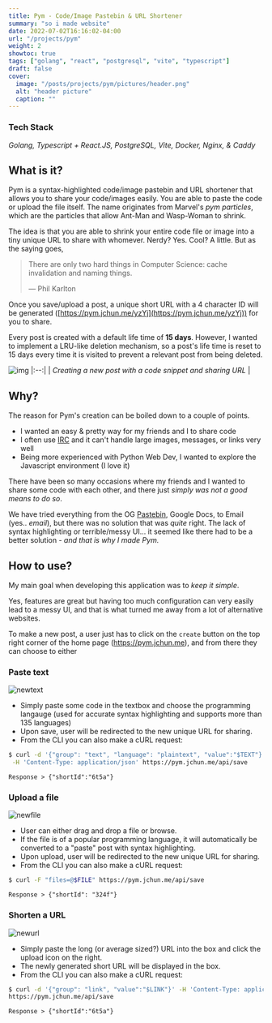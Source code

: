 ```yaml
---
title: Pym - Code/Image Pastebin & URL Shortener
summary: "so i made website"
date: 2022-07-02T16:16:02-04:00
url: "/projects/pym"
weight: 2
showtoc: true
tags: ["golang", "react", "postgresql", "vite", "typescript"]
draft: false
cover:
  image: "/posts/projects/pym/pictures/header.png"
  alt: "header picture"
  caption: ""
---
```


### Tech Stack

_Golang, Typescript + React.JS, PostgreSQL, Vite, Docker, Nginx, & Caddy_

## What is it?

Pym is a syntax-highlighted code/image pastebin and URL shortener that allows you to share your code/images easily. You are able to paste the code or upload the file itself. The name originates from Marvel's _pym particles_, which are the particles that allow Ant-Man and Wasp-Woman to shrink.

The idea is that you are able to shrink your entire code file or image into a tiny unique URL to share with whomever. Nerdy? Yes. Cool? A little. But as the saying goes,

> There are only two hard things in Computer Science: cache invalidation and naming things.
>
> &mdash; Phil Karlton

Once you save/upload a post, a unique short URL with a 4 character ID will be generated ([https://pym.jchun.me/yzYj](https://pym.jchun.me/yzYj)) for you to share.

Every post is created with a default life time of **15 days**. However, I wanted to implement a LRU-like deletion mechanism, so a post's life time is reset to 15 days every time it is visited to prevent a relevant post from being deleted.

![img](/posts/projects/pym/pictures/TUT2.gif)
|:--:|
| _Creating a new post with a code snippet and sharing URL_ |

## Why?

The reason for Pym's creation can be boiled down to a couple of points.

- I wanted an easy & pretty way for my friends and I to share code
- I often use [IRC](https://en.wikipedia.org/wiki/Internet_Relay_Chat) and it can't handle large images, messages, or links very well
- Being more experienced with Python Web Dev, I wanted to explore the Javascript environment (I love it)

There have been so many occasions where my friends and I wanted to share some code with each other, and there just _simply was not a good means to do so_.

We have tried everything from the OG [Pastebin](https://pastebin.com/), Google Docs, to Email (yes.. _email_), but there was no solution that was _quite_ right. The lack of syntax highlighting or terrible/messy UI... it seemed like there had to be a better solution - _and that is why I made Pym._

## How to use?

My main goal when developing this application was to _keep it simple_.

Yes, features are great but having too much configuration can very easily lead to a messy UI, and that is what turned me away from a lot of alternative websites.

To make a new post, a user just has to click on the `create` button on the top right corner of the home page (<https://pym.jchun.me>), and from there they can choose to either

### Paste text

![newtext](/posts/projects/pym/pictures/newtext.png)

- Simply paste some code in the textbox and choose the programming langauge (used for accurate syntax highlighting and supports more than 135 languages)
- Upon save, user will be redirected to the new unique URL for sharing.
- From the CLI you can also make a cURL request:

```bash
$ curl -d '{"group": "text", "language": "plaintext", "value":"$TEXT"}' \
 -H 'Content-Type: application/json' https://pym.jchun.me/api/save
```

`Response > {"shortId":"6t5a"}`

### Upload a file

![newfile](/posts/projects/pym/pictures/newfile.png)

- User can either drag and drop a file or browse.
- If the file is of a popular programming language, it will automatically be converted to a "paste" post with syntax highlighting.
- Upon upload, user will be redirected to the new unique URL for sharing.
- From the CLI you can also make a cURL request:

```bash
$ curl -F "files=@$FILE" https://pym.jchun.me/api/save
```

`Response > {"shortId": "324f"} `

### Shorten a URL

![newurl](/posts/projects/pym/pictures/newurl.png)

- Simply paste the long (or average sized?) URL into the box and click the upload icon on the right.
- The newly generated short URL will be displayed in the box.
- From the CLI you can also make a cURL request:

```bash
$ curl -d '{"group": "link", "value":"$LINK"}' -H 'Content-Type: application/json' \
https://pym.jchun.me/api/save
```

`Response > {"shortId":"6t5a"}`
